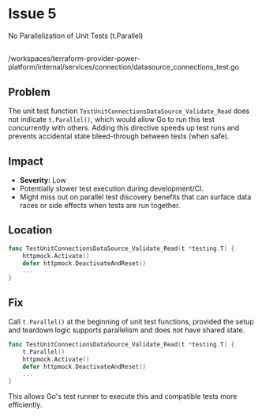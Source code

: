 # Issue 5

No Parallelization of Unit Tests (t.Parallel)

##

/workspaces/terraform-provider-power-platform/internal/services/connection/datasource_connections_test.go

## Problem

The unit test function `TestUnitConnectionsDataSource_Validate_Read` does not indicate `t.Parallel()`, which would allow Go to run this test concurrently with others. Adding this directive speeds up test runs and prevents accidental state bleed-through between tests (when safe).

## Impact

- **Severity:** Low
- Potentially slower test execution during development/CI.
- Might miss out on parallel test discovery benefits that can surface data races or side effects when tests are run together.

## Location

```go
func TestUnitConnectionsDataSource_Validate_Read(t *testing.T) {
	httpmock.Activate()
	defer httpmock.DeactivateAndReset()
    ...
}
```

## Fix

Call `t.Parallel()` at the beginning of unit test functions, provided the setup and teardown logic supports parallelism and does not have shared state.

```go
func TestUnitConnectionsDataSource_Validate_Read(t *testing.T) {
    t.Parallel()
    httpmock.Activate()
    defer httpmock.DeactivateAndReset()
    ...
}
```
This allows Go's test runner to execute this and compatible tests more efficiently.
